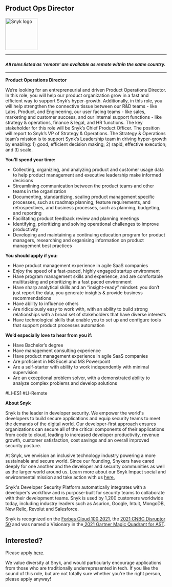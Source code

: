 Product Ops Director
---

<img src="https://res.cloudinary.com/snyk/image/upload/v1537345894/press-kit/brand/logo-black.png" width="100" alt="Snyk logo" />

<hr>
<h3><em><strong><sub>All roles listed as ‘remote’ are available as remote within the same country.</sub></strong></em></h3>
<hr>
<p><strong>Product Operations Director</strong></p>
<p><span style="font-weight: 400;">We’re looking for an entrepreneurial and driven Product Operations Director. In this role, you will help our product organization grow in a fast and efficient way to support Snyk’s hyper-growth. Additionally, in thIs role, you will help strengthen the connective tissue between our R&amp;D teams - like Labs, Product, and Engineering, our user facing teams - like sales, marketing and customer success, and our internal support functions - like strategy &amp; operations, finance &amp; legal, and HR functions. The key stakeholder for this role will be Snyk’s Chief Product Officer. The position will report to Snyk’s VP of Strategy &amp; Operations. The Strategy &amp; Operations team’s mission is to support Synk’s Leadership team in driving hyper-growth by enabling: 1) good, efficient decision making; 2) rapid, effective execution; and 3) scale.</span></p>
<p><strong>You’ll spend your time:</strong></p>
<ul>
<li style="font-weight: 400;"><span style="font-weight: 400;">Collecting, organizing, and analyzing product and customer usage data to help product management and executive leadership make informed decisions</span></li>
<li style="font-weight: 400;"><span style="font-weight: 400;">Streamlining communication between the product teams and other teams in the organization</span></li>
<li style="font-weight: 400;"><span style="font-weight: 400;">Documenting, standardizing, scaling product management specific processes, such as roadmap planning, feature requirements, and retrospectives, and business processes, such as planning, budgeting, and reporting</span></li>
<li style="font-weight: 400;"><span style="font-weight: 400;">Facilitating product feedback review and planning meetings</span></li>
<li style="font-weight: 400;"><span style="font-weight: 400;">Identifying, prioritizing and solving operational challenges to improve productivity</span></li>
<li style="font-weight: 400;"><span style="font-weight: 400;">Developing and maintaining a continuing education program for product managers, researching and organising information on product management best practices</span></li>
</ul>
<p><strong>You should apply if you:</strong></p>
<ul>
<li style="font-weight: 400;"><span style="font-weight: 400;">Have product management experience in agile SaaS companies</span></li>
<li style="font-weight: 400;"><span style="font-weight: 400;">Enjoy the speed of a fast-paced, highly engaged startup environment</span></li>
<li style="font-weight: 400;"><span style="font-weight: 400;">Have program management skills and experience, and are comfortable multitasking and prioritizing in a fast paced environment</span></li>
<li style="font-weight: 400;"><span style="font-weight: 400;">Have sharp analytical skills and an “insight-ready” mindset: you don’t just report the data, you generate insights &amp; provide business recommendations&nbsp;&nbsp;</span></li>
<li style="font-weight: 400;"><span style="font-weight: 400;">Have ability to influence others</span></li>
<li style="font-weight: 400;"><span style="font-weight: 400;">Are ridiculously easy to work with, with an ability to build strong relationships with a broad set of stakeholders that have diverse interests</span></li>
<li style="font-weight: 400;"><span style="font-weight: 400;">Have technological skills that enable you to set up and configure tools that support product processes automation</span></li>
</ul>
<p><strong>We’d especially love to hear from you if:&nbsp;</strong></p>
<ul>
<li style="font-weight: 400;"><span style="font-weight: 400;">Have Bachelor’s degree</span></li>
<li style="font-weight: 400;"><span style="font-weight: 400;">Have management consulting experience</span></li>
<li style="font-weight: 400;"><span style="font-weight: 400;">Have product management experience in agile SaaS companies</span></li>
<li style="font-weight: 400;"><span style="font-weight: 400;">Are proficient in MS Excel and MS Powerpoint&nbsp;</span></li>
<li style="font-weight: 400;"><span style="font-weight: 400;">Are a self-starter with ability to work independently with minimal supervision</span></li>
<li style="font-weight: 400;"><span style="font-weight: 400;">Are an exceptional problem solver, with a demonstrated ability to analyze complex problems and develop solutions</span></li>
</ul>
<p><span style="font-weight: 400;">#LI-ES1 #LI-Remote</span></p><div class="content-conclusion"><p><strong>About Snyk</strong></p>
<p><span style="font-weight: 400;">Snyk is the leader in developer security. We empower the world's developers to build secure applications and equip security teams to meet the demands of the digital world. Our developer-first approach ensures organizations can secure all of the critical components of their applications from code to cloud, leading to increased developer productivity, revenue growth, customer satisfaction, cost savings and an overall improved security posture.&nbsp;</span></p>
<p><span style="font-weight: 400;">At Snyk, we envision an inclusive technology industry powering a more sustainable and secure world.</span> <span style="font-weight: 400;">Since our founding, Snykers have cared deeply for one another and the developer and security communities as well as the larger world around us. Learn more about our Snyk Impact social and environmental mission and take action with us </span><a href="https://snyk.io/about/snyk-impact/"><span style="font-weight: 400;">here.</span></a></p>
<p><span style="font-weight: 400;">Snyk's Developer Security Platform automatically integrates with a developer's workflow and is purpose-built for security teams to collaborate with their development teams. Snyk is used by 1,200 customers worldwide today, including industry leaders such as Asurion, Google, Intuit, MongoDB, New Relic, Revolut and Salesforce.</span></p>
<p><span style="font-weight: 400;">Snyk is recognized on the </span><a href="https://www.forbes.com/cloud100/#6f24b5ba5f94"><span style="font-weight: 400;">Forbes Cloud 100 2021</span></a><span style="font-weight: 400;">, the </span><a href="https://www.cnbc.com/2021/05/25/these-are-the-2021-cnbc-disruptor-50-companies.html"><span style="font-weight: 400;">2021 CNBC Disruptor 50</span></a><span style="font-weight: 400;"> and was named a Visionary in the</span><a href="https://snyk.io/blog/snyk-visionary-2021-gartner-magic-quadrant-for-ast/"><span style="font-weight: 400;"> 2021 Gartner Magic Quadrant for AST</span></a><span style="font-weight: 400;">.</span></p></div>

Interested?
---

Please apply [here](https://boards.greenhouse.io/snyk/jobs/5554946002#app).

We value diversity at Snyk, and would particularly encourage applications from those who are traditionally underrepresented in tech.
If you like the sound of this role, but are not totally sure whether you’re the right person, please apply anyway!
